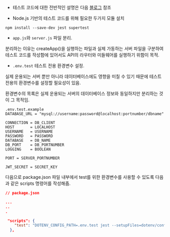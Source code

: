 - 테스트 코드에 대한 전반적인 설명은 다음 [블로그](https://velog.io/@sangwoong/Unit-Test-Software-Testing) 참조

- Node.js 기반의 테스트 코드를 위해 필요한 두가지 모듈 설치

```
npm install --save-dev jest supertest
```

- `app.js`와 `server.js` 파일 분리.

분리하는 이유는 createApp()을 실행하는 파일과 실제 가동하는 서버 파일을 구분하여 테스트 코드를 작성함에 있어서도 API의 라우터와 미들웨어를 실행하기 위함이 목적.

- `.env.test` 테스트 전용 환경변수 설정.

실제 운용되는 서버 뿐만 아니라 데이터베이스에도 영향을 미칠 수 있기 때문에 테스트 전용의 환경변수를 설정할 필요성이 있음.

환경변수의 목록은 실제 운용되는 서버의 데이터베이스 정보와 동일하지만 분리하는 것이 그 목적임.

```
.env.test.example
DATABASE_URL = "mysql://username:password@localhost:portnumber/dbname"

CONNECTION = DB_CLIENT
HOST       = LOCALHOST
USERNAME   = USERNAME
PASSWORD   = PASSWORD
DATABASE   = DB_NAME
DB_PORT    = DB_PORTNUMBER
LOGGING    = BOOLEAN

PORT = SERVER_PORTNUMBER

JWT_SECRET = SECRET_KEY
```

다음으로 package.json 파일 내부에서 test를 위한 환경변수를 사용할 수 있도록 다음과 같은 scripts 명령어를 작성해줌.

``` json
// package.json

...
..
.

 "scripts": {
    "test": "DOTENV_CONFIG_PATH=.env.test jest --setupFiles=dotenv/config"
  },
```